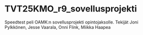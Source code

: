 # TVT25KMO_r9_sovellusprojekti
Speedtest peli OAMK:n sovellusprojekti opintojaksolle. Tekijät Joni Pylkkönen, Jesse Vaarala, Onni Flink, Miikka Haapea 
